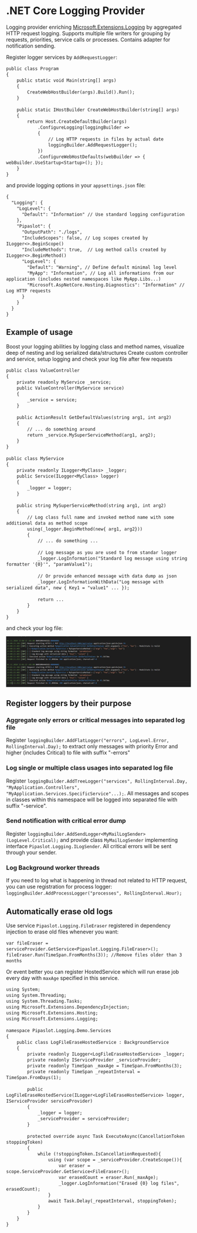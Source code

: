# .NET Core Logging Provider

Logging provider enriching [Microsoft.Extensions.Logging](https://www.nuget.org/packages/Microsoft.Extensions.Loggin) by aggregated HTTP request logging. 
Supports multiple file writers for grouping by requests, priorities, service calls or processes. Contains adapter for notification sending.

Register logger services by `AddRequestLogger`:
```
public class Program
{
    public static void Main(string[] args)
    {
        CreateWebHostBuilder(args).Build().Run();
    }

    public static IHostBuilder CreateWebHostBuilder(string[] args)
    {
        return Host.CreateDefaultBuilder(args)
            .ConfigureLogging(loggingBuilder =>
            {
                // Log HTTP requests in files by actual date
                loggingBuilder.AddRequestLogger();
            })
            .ConfigureWebHostDefaults(webBuilder => { webBuilder.UseStartup<Startup>(); });
    }
}
```

and provide logging options in your `appsettings.json` file:
```
{
  "Logging": {
    "LogLevel": {
      "Default": "Information" // Use standard logging configuration
    },
    "Pipaslot": {
      "OutputPath": "./logs",
      "IncludeScopes": false, // Log scopes created by ILogger<>.BeginScope()
      "IncludeMethods": true,  // Log method calls created by ILogger<>.BeginMethod()
      "LogLevel": {
        "Default": "Warning", // Define default minimal log level
        "MyApp": "Information", // Log all informations from our application (includes nested namespaces like MyApp.Libs...)
        "Microsoft.AspNetCore.Hosting.Diagnostics": "Information" // Log HTTP requests
      }
    }
  }
}
```

## Example of usage
Boost your logging abilities by logging class and method names, visualize deep of nesting and log serialized data/structures
Create custom controller and service, setup logging and check your log file after few requests
```
public class ValueController
{
    private readonly MyService _service;
    public ValueController(MyService service)
    {
        _service = service;
    }

    public ActionResult GetDefaultValues(string arg1, int arg2)
    {
        // ... do something around
        return _service.MySuperServiceMethod(arg1, arg2);
    }
}

public class MyService
{
    private readonly ILogger<MyClass> _logger;
    public Service(ILogger<MyClass> logger)
    {
        _logger = logger;
    }

    public string MySuperServiceMethod(string arg1, int arg2)
    {
        // Log class full name and invoked method name with some additional data as method scope
        using(_logger.BeginMethod(new{ arg1, arg2}))
        {
            // ... do something ...

            // Log message as you are used to from standar logger
            _logger.LogInformation("Standard log message using string formatter '{0}'", "paramValue1");   

            // Or provide enhanced message with data dump as json
            _logger.LogInformationWithData("Log message with serialized data", new { Key1 = "value1" ... });  

            return ...
        }
    }
}
```

and check your log file:

![Request log sample](readmeImages/logfile.jpg)

## Register loggers by their purpose

### Aggregate only errors or critical messages into separated log file
Register `loggingBuilder.AddFlatLogger("errors", LogLevel.Error, RollingInterval.Day);` to extract only messages with priority Error and higher (includes Critical) to file with suffix "-errors"

### Log single or multiple class usages into separated log file
Register `loggingBuilder.AddTreeLogger("services", RollingInterval.Day, "MyApplication.Controllers", "MyApplication.Services.SpecificService"...);`. All messages and scopes in classes within this namespace will be logged into separated file with suffix "-service".

### Send notification with critical error dump
Register `loggingBuilder.AddSendLogger<MyMailLogSender>(LogLevel.Critical);` and provide class `MyMailLogSender` implementing interface `Pipaslot.Logging.ILogSender`. 
All critical errors will be sent through your sender.

### Log Background worker threads
If you need to log what is happening in thread not related to HTTP request, you can use registration for process logger: `loggingBuilder.AddProcessLogger("processes", RollingInterval.Hour);`

## Automatically erase old logs
Use service `Pipaslot.Logging.FileEraser` registered in dependency injection to erase old files whenever you want:
```
var fileEraser = serviceProvider.GetService<Pipaslot.Logging.FileEraser>();
fileEraser.Run(TimeSpan.FromMonths(3)); //Remove files older than 3 months
```
Or event better you can register HostedService which will run erase job every day with `maxAge` specified in this service.

```
using System;
using System.Threading;
using System.Threading.Tasks;
using Microsoft.Extensions.DependencyInjection;
using Microsoft.Extensions.Hosting;
using Microsoft.Extensions.Logging;

namespace Pipaslot.Logging.Demo.Services
{
    public class LogFileEraseHostedService : BackgroundService
    {
        private readonly ILogger<LogFileEraseHostedService> _logger;
        private readonly IServiceProvider _serviceProvider;
        private readonly TimeSpan _maxAge = TimeSpan.FromMonths(3);
        private readonly TimeSpan _repeatInterval = TimeSpan.FromDays(1);

        public LogFileEraseHostedService(ILogger<LogFileEraseHostedService> logger, IServiceProvider serviceProvider)
        {
            _logger = logger;
            _serviceProvider = serviceProvider;
        }

        protected override async Task ExecuteAsync(CancellationToken stoppingToken)
        {
            while (!stoppingToken.IsCancellationRequested){
                using (var scope = _serviceProvider.CreateScope()){
                    var eraser = scope.ServiceProvider.GetService<FileEraser>();
                    var erasedCount = eraser.Run(_maxAge);
                    _logger.LogInformation("Erased {0} log files", erasedCount);
                }
                await Task.Delay(_repeatInterval, stoppingToken);
            }
        }
    }
}
```